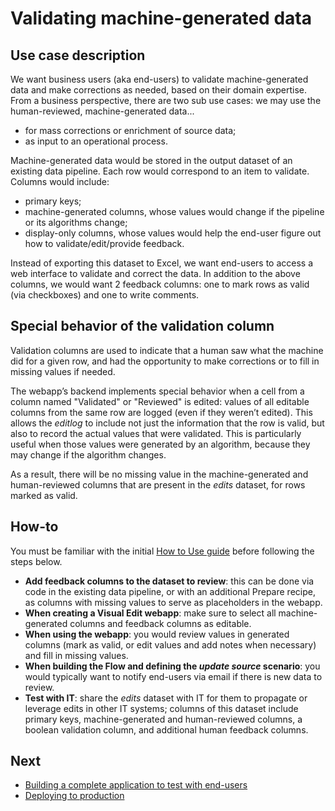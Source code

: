 # Validating machine-generated data

## Use case description

We want business users (aka end-users) to validate machine-generated data and make corrections as needed, based on their domain expertise. From a business perspective, there are two sub use cases: we may use the human-reviewed, machine-generated data...

* for mass corrections or enrichment of source data;
* as input to an operational process.

Machine-generated data would be stored in the output dataset of an existing data pipeline. Each row would correspond to an item to validate. Columns would include:

* primary keys;
* machine-generated columns, whose values would change if the pipeline or its algorithms change;
* display-only columns, whose values would help the end-user figure out how to validate/edit/provide feedback.

Instead of exporting this dataset to Excel, we want end-users to access a web interface to validate and correct the data. In addition to the above columns, we would want 2 feedback columns: one to mark rows as valid (via checkboxes) and one to write comments.

## Special behavior of the validation column

Validation columns are used to indicate that a human saw what the machine did for a given row, and had the opportunity to make corrections or to fill in missing values if needed.

The webapp’s backend implements special behavior when a cell from a column named "Validated" or "Reviewed" is edited: values of all editable columns from the same row are logged (even if they weren’t edited). This allows the _editlog_ to include not just the information that the row is valid, but also to record the actual values that were validated. This is particularly useful when those values were generated by an algorithm, because they may change if the algorithm changes.

As a result, there will be no missing value in the machine-generated and human-reviewed columns that are present in the _edits_ dataset, for rows marked as valid.

## How-to

You must be familiar with the initial [How to Use guide](https://www.dataiku.com/product/plugins/visual-edit/#how-to-use) before following the steps below.

* **Add feedback columns to the dataset to review**: this can be done via code in the existing data pipeline, or with an additional Prepare recipe, as columns with missing values to serve as placeholders in the webapp.
* **When creating a Visual Edit webapp**: make sure to select all machine-generated columns and feedback columns as editable.
* **When using the webapp**: you would review values in generated columns (mark as valid, or edit values and add notes when necessary) and fill in missing values.
* **When building the Flow and defining the _update source_ scenario**: you would typically want to notify end-users via email if there is new data to review.
* **Test with IT**: share the _edits_ dataset with IT for them to propagate or leverage edits in other IT systems; columns of this dataset include primary keys, machine-generated and human-reviewed columns, a boolean validation column, and additional human feedback columns.

## Next

* [Building a complete application to test with end-users](build-complete-application)
* [Deploying to production](deploy)
